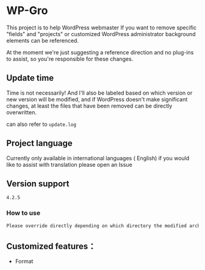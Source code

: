 # WP-Gro
This project is to help WordPress webmaster If you want to remove specific "fields" and "projects" or customized WordPress administrator background elements can be referenced.

At the moment we're just suggesting a reference direction and no plug-ins to assist, so you're responsible for these changes.

## Update time

Time is not necessarily! And I'll also be labeled based on which version or new version will be modified, and if WordPress doesn't make significant changes, at least the files that have been removed can be directly overwritten.

can also refer to `update.log`

## Project language

Currently only available in international languages ( English) if you would like to assist with translation please open an Issue 


## Version support

`4.2.5`


### How to use

```bash
Please override directly depending on which directory the modified archive is located in
```

## Customized features：

* Format 
